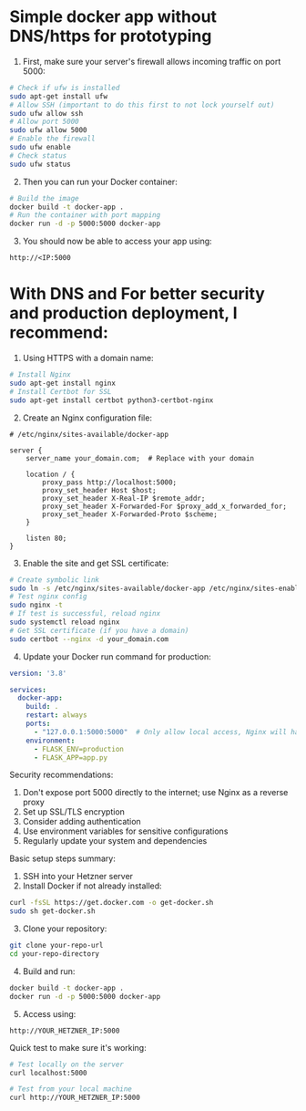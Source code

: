 
# Simple docker app without DNS/https for prototyping 
1. First, make sure your server's firewall allows incoming traffic on port 5000:

```bash
# Check if ufw is installed
sudo apt-get install ufw
# Allow SSH (important to do this first to not lock yourself out)
sudo ufw allow ssh
# Allow port 5000
sudo ufw allow 5000
# Enable the firewall
sudo ufw enable
# Check status
sudo ufw status
```

2. Then you can run your Docker container:
```bash
# Build the image
docker build -t docker-app .
# Run the container with port mapping
docker run -d -p 5000:5000 docker-app
```

3. You should now be able to access your app using:
```
http://<IP:5000
```

# With DNS and For better security and production deployment, I recommend:

1. Using HTTPS with a domain name:
```bash
# Install Nginx
sudo apt-get install nginx
# Install Certbot for SSL
sudo apt-get install certbot python3-certbot-nginx
```

2. Create an Nginx configuration file:

```nginx
# /etc/nginx/sites-available/docker-app

server {
    server_name your_domain.com;  # Replace with your domain

    location / {
        proxy_pass http://localhost:5000;
        proxy_set_header Host $host;
        proxy_set_header X-Real-IP $remote_addr;
        proxy_set_header X-Forwarded-For $proxy_add_x_forwarded_for;
        proxy_set_header X-Forwarded-Proto $scheme;
    }

    listen 80;
}

```

3. Enable the site and get SSL certificate:
```bash
# Create symbolic link
sudo ln -s /etc/nginx/sites-available/docker-app /etc/nginx/sites-enabled/
# Test nginx config
sudo nginx -t
# If test is successful, reload nginx
sudo systemctl reload nginx
# Get SSL certificate (if you have a domain)
sudo certbot --nginx -d your_domain.com
```

4. Update your Docker run command for production:

```yaml
version: '3.8'

services:
  docker-app:
    build: .
    restart: always
    ports:
      - "127.0.0.1:5000:5000"  # Only allow local access, Nginx will handle external
    environment:
      - FLASK_ENV=production
      - FLASK_APP=app.py

```

Security recommendations:
1. Don't expose port 5000 directly to the internet; use Nginx as a reverse proxy
2. Set up SSL/TLS encryption
3. Consider adding authentication
4. Use environment variables for sensitive configurations
5. Regularly update your system and dependencies

Basic setup steps summary:
1. SSH into your Hetzner server
2. Install Docker if not already installed:
```bash
curl -fsSL https://get.docker.com -o get-docker.sh
sudo sh get-docker.sh
```

3. Clone your repository:
```bash
git clone your-repo-url
cd your-repo-directory
```

4. Build and run:
```bash
docker build -t docker-app .
docker run -d -p 5000:5000 docker-app
```

5. Access using:
```
http://YOUR_HETZNER_IP:5000
```

Quick test to make sure it's working:
```bash
# Test locally on the server
curl localhost:5000

# Test from your local machine
curl http://YOUR_HETZNER_IP:5000
```